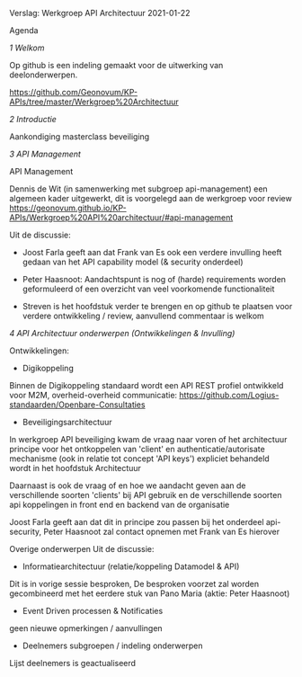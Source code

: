 

Verslag: Werkgroep API Architectuur 2021-01-22

Agenda

_1 Welkom_

Op github is een indeling gemaakt voor de uitwerking van deelonderwerpen.

https://github.com/Geonovum/KP-APIs/tree/master/Werkgroep%20Architectuur

_2 Introductie_

Aankondiging masterclass beveiliging

_3 API Management_

API Management
       
Dennis de Wit (in samenwerking met subgroep api-management) een algemeen kader uitgewerkt, dit is voorgelegd aan de werkgroep voor review
https://geonovum.github.io/KP-APIs/Werkgroep%20API%20architectuur/#api-management

Uit de discussie:
- Joost Farla geeft aan dat Frank van Es ook een verdere invulling heeft gedaan van het API capability model (& security onderdeel)      

- Peter Haasnoot: Aandachtspunt is nog of (harde) requirements worden geformuleerd of een overzicht van veel voorkomende functionaliteit

- Streven is het hoofdstuk verder te brengen en op github te plaatsen voor verdere ontwikkeling / review, aanvullend commentaar is welkom

_4 API Architectuur onderwerpen (Ontwikkelingen & Invulling)_

Ontwikkelingen:

* Digikoppeling

Binnen de Digikoppeling standaard wordt een API REST profiel ontwikkeld voor M2M, overheid-overheid communicatie:
https://github.com/Logius-standaarden/Openbare-Consultaties

* Beveiligingsarchitectuur

In werkgroep API beveiliging kwam de vraag naar voren of het architectuur principe voor het ontkoppelen van 'client' en authenticatie/autorisate mechanisme
(ook in relatie tot concept 'API keys') expliciet behandeld wordt in het hoofdstuk Architectuur

Daarnaast is ook de vraag of en hoe we aandacht geven aan de verschillende soorten 'clients' bij API gebruik en de verschillende soorten api koppelingen in front end en backend van de organisatie

Joost Farla geeft aan dat dit in principe zou passen bij het onderdeel api-security, Peter Haasnoot zal contact opnemen met Frank van Es hierover

Overige onderwerpen
Uit de discussie: 

* Informatiearchitectuur (relatie/koppeling Datamodel & API)

Dit is in vorige sessie besproken, De besproken voorzet zal worden gecombineerd met het eerdere stuk van Pano Maria (aktie: Peter Haasnoot)  

* Event Driven processen & Notificaties

geen nieuwe opmerkingen / aanvullingen
 
* Deelnemers subgroepen / indeling onderwerpen

Lijst deelnemers is geactualiseerd
